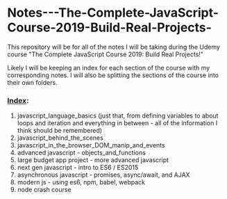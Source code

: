 # Notes---The-Complete-JavaScript-Course-2019-Build-Real-Projects-
This repository will be for all of the notes I will be taking during the Udemy course "The Complete JavaScript Course 2019: Build Real Projects!"

Likely I will be keeping an index for each section of the course with my corresponding notes. I will also be splitting the sections of the course into their own folders.

<h3><u>Index</u>:</h3>

<ol>
<li>javascript_language_basics (just that, from defining variables to about loops and iteration and everything in between - all of the information I think should be remembered)</li>
<li>javascript_behind_the_scenes<br></li>
<li>javascript_in_the_browser_DOM_manip_and_events</li>
<li>advanced javascript - objects_and_functions</li>
<li>large budget app project - more advanced javascript</li>
<li>next gen javascript - intro to ES6 / ES2015</li>
<li>asynchronous javascript - promises, async/await, and AJAX</li>
<li>modern js - using es6, npm, babel, webpack</li>
<li>node crash course</li>
</ol>
